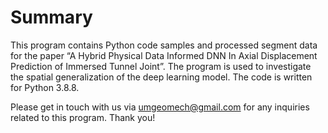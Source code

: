 # Summary
This program contains Python code samples and processed segment data for the paper “A Hybrid Physical Data Informed DNN In Axial Displacement Prediction of Immersed Tunnel Joint”. The program is used to investigate the spatial generalization of the deep learning model. The code is written for Python 3.8.8. 

Please get in touch with us via umgeomech@gmail.com for any inquiries related to this program. Thank you!
